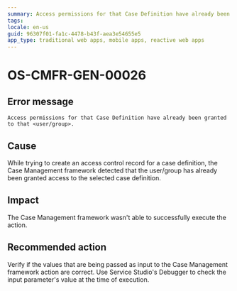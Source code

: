 ```yaml
---
summary: Access permissions for that Case Definition have already been granted to that <user/group>.
tags:
locale: en-us
guid: 96307f01-fa1c-4478-b43f-aea3e54655e5
app_type: traditional web apps, mobile apps, reactive web apps
---
```


# OS-CMFR-GEN-00026

## Error message

`Access permissions for that Case Definition have already been granted to that <user/group>.`

## Cause

While trying to create an access control record for a case definition, the Case Management framework detected that the user/group has already been granted access to the selected case definition.

## Impact

The Case Management framework wasn't able to successfully execute the action.

## Recommended action

Verify if the values that are being passed as input to the Case Management framework action are correct. Use Service Studio's Debugger to check the input parameter's value at the time of execution.
